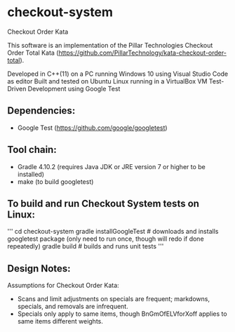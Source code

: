 # checkout-system
Checkout Order Kata

This software is an implementation of the Pillar Technologies Checkout Order Total Kata (https://github.com/PillarTechnology/kata-checkout-order-total).

Developed in C++(11) on a PC running Windows 10 using Visual Studio Code as editor
Built and tested on Ubuntu Linux running in a VirtualBox VM
Test-Driven Development using Google Test

Dependencies:
-------------
- Google Test (https://github.com/google/googletest)

Tool chain:
-----------
- Gradle 4.10.2 (requires Java JDK or JRE version 7 or higher to be installed)
- make (to build googletest)

To build and run Checkout System tests on Linux:
------------------------------------------------
'''
cd checkout-system
gradle installGoogleTest  # downloads and installs googletest package (only need to run once, though will redo if done repeatedly)
gradle build              # builds and runs unit tests
'''


Design Notes:
-------------

Assumptions for Checkout Order Kata:
- Scans and limit adjustments on specials are frequent; markdowns, specials, and removals are infrequent.
- Specials only apply to same items, though BnGmOfELVforXoff applies to same items different weights.

